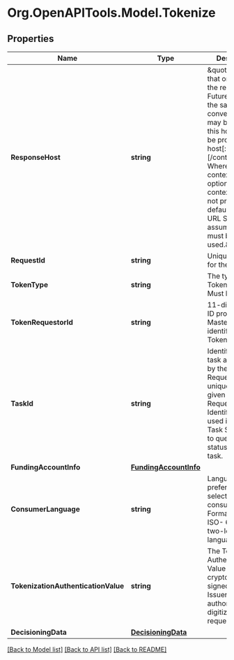 # Org.OpenAPITools.Model.Tokenize

## Properties

Name | Type | Description | Notes
------------ | ------------- | ------------- | -------------
**ResponseHost** | **string** | \&quot;The host that originated the request. Future calls in the same conversation may be routed to this host. Must be provided as: host[:port][/contextRoot] Where port and contextRoot are optional. If contextRoot is not provided, the default (per the URL Scheme) is assumed and must be used.\&quot;  | [optional] 
**RequestId** | **string** | Unique identifier for the request.  | 
**TokenType** | **string** | The type of Token requested. Must be CLOUD  | 
**TokenRequestorId** | **string** | 11-digit numeric ID provided by Mastercard that identifies the Token Requestor.  | 
**TaskId** | **string** | Identifier for this task as assigned by the Token Requestor, unique across a given Token Requestor Identifier. May be used in the Get Task Status API to query the status of this task.  | 
**FundingAccountInfo** | [**FundingAccountInfo**](FundingAccountInfo.md) |  | 
**ConsumerLanguage** | **string** | Language preference selected by the consumer. Formatted as an ISO- 639-1 two-letter language code.  | [optional] 
**TokenizationAuthenticationValue** | **string** | The Tokenization Authentication Value (TAV) as cryptographically signed by the Issuer to authorize this digitization request.  | [optional] 
**DecisioningData** | [**DecisioningData**](DecisioningData.md) |  | [optional] 

[[Back to Model list]](../README.md#documentation-for-models) [[Back to API list]](../README.md#documentation-for-api-endpoints) [[Back to README]](../README.md)

